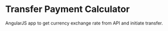 Transfer Payment Calculator
================================

AngularJS app to get currency exchange rate from API and initiate transfer.
